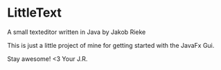 # LittleText
A small texteditor written in Java by Jakob Rieke

This is just a little project of mine for getting started with the JavaFx Gui.

Stay awesome! <3
Your J.R.
